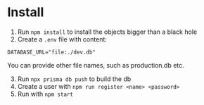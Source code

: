 # Install
1. Run `npm install` to install the objects bigger than a black hole
2. Create a `.env` file with content:
```properties
DATABASE_URL="file:./dev.db"
```
You can provide other file names, such as production.db etc.

3. Run `npx prisma db push` to build the db
4. Create a user with `npm run register <name> <password>`
5. Run with `npm start`